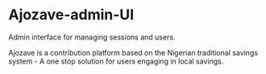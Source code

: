 # Ajozave-admin-UI

Admin interface for managing sessions and users.

Ajozave is a contribution platform based on the Nigerian traditional savings system - A one stop solution for users engaging in local savings.